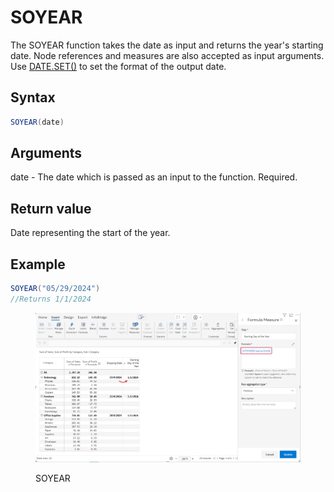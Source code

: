 # SOYEAR

The SOYEAR function takes the date as input and returns the year's starting date. Node references and measures are also accepted as input arguments. Use [DATE.SET()](https://docs.inforiver.com/\~/changes/mS6jwvARNLHpKqBa4cT9/formula-syntax/date-functions/date.set) to set the format of the output date.

## Syntax <a href="#syntax" id="syntax"></a>

```java
SOYEAR(date)
```

## Arguments <a href="#arguments" id="arguments"></a>

date - The date which is passed as an input to the function. Required.

## Return value <a href="#return-value" id="return-value"></a>

Date representing the start of the year.

## Example <a href="#example" id="example"></a>

```java
SOYEAR("05/29/2024")
//Returns 1/1/2024
```

<figure><img src="../../.gitbook/assets/image (4).png" alt=""><figcaption><p>SOYEAR</p></figcaption></figure>
